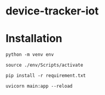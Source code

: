 # device-tracker-iot



# Installation

```
python -m venv env
```

```
source ./env/Scripts/activate
```

```
pip install -r requirement.txt
```

```
uvicorn main:app --reload
```